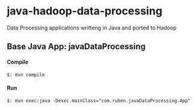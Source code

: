 # java-hadoop-data-processing
Data Processing applications writteng in Java and ported to Hadoop

## Base Java App: javaDataProcessing

#### Compile

```
$: mvn compile
```

#### Run

```
$: mvn exec:java -Dexec.mainClass="com.ruben.javaDataProcessing.App"
